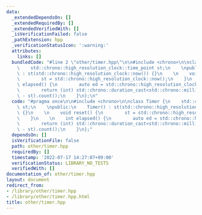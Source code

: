 ```yaml
---
data:
  _extendedDependsOn: []
  _extendedRequiredBy: []
  _extendedVerifiedWith: []
  _isVerificationFailed: false
  _pathExtension: hpp
  _verificationStatusIcon: ':warning:'
  attributes:
    links: []
  bundledCode: "#line 2 \"other/timer.hpp\"\n\n#include <chrono>\n\nclass Timer {\n\
    \    std::chrono::high_resolution_clock::time_point st;\n    \npublic:\n    Timer()\
    \ : st(std::chrono::high_resolution_clock::now()) {}\n    \n    void reset() {\n\
    \        st = std::chrono::high_resolution_clock::now();\n    }\n    \n    int\
    \ elapsed() {\n        auto ed = std::chrono::high_resolution_clock::now();\n\
    \        return (int) std::chrono::duration_cast<std::chrono::milliseconds>(ed\
    \ - st).count();\n    }\n};\n"
  code: "#pragma once\n\n#include <chrono>\n\nclass Timer {\n    std::chrono::high_resolution_clock::time_point\
    \ st;\n    \npublic:\n    Timer() : st(std::chrono::high_resolution_clock::now())\
    \ {}\n    \n    void reset() {\n        st = std::chrono::high_resolution_clock::now();\n\
    \    }\n    \n    int elapsed() {\n        auto ed = std::chrono::high_resolution_clock::now();\n\
    \        return (int) std::chrono::duration_cast<std::chrono::milliseconds>(ed\
    \ - st).count();\n    }\n};"
  dependsOn: []
  isVerificationFile: false
  path: other/timer.hpp
  requiredBy: []
  timestamp: '2022-07-17 14:27:07+09:00'
  verificationStatus: LIBRARY_NO_TESTS
  verifiedWith: []
documentation_of: other/timer.hpp
layout: document
redirect_from:
- /library/other/timer.hpp
- /library/other/timer.hpp.html
title: other/timer.hpp
---
```

